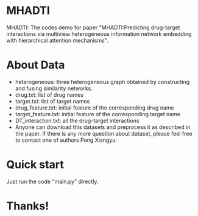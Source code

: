 # MHADTI
MHADTI: The codes demo for paper "MHADTI:Predicting drug-target interactions via multiview heterogeneous information network embedding with hierarchical attention mechanisms".

# About Data
* heterogeneous: three heterogeneous graph obtained by constructing and fusing similarity networks.
* drug.txt: list of drug names
* target.txt: list of target names
* drug_feature.txt: initial feature of the corresponding drug name
* target_feature.txt: initial feature of the corresponding target name
* DT_interaction.txt: all the drug-target interactions
* Anyone can download this datasets and preprocess it as described in the paper. If there is any more question about dataset, please feel free to contact one of authors Peng Xiangyu.

# Quick start
Just run the code "main.py" directly.

# Thanks!
